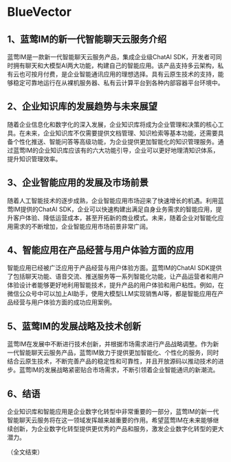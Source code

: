 # BlueVector

## 1、蓝莺IM的新一代智能聊天云服务介绍
蓝莺IM是一款新一代智能聊天云服务产品，集成企业级ChatAI SDK，开发者可同时拥有聊天和大模型AI两大功能，构建自己的智能应用。该产品支持多云架构，私有云也可按月付费，是企业智能通讯应用的理想选择。具有云原生技术的支持，能够稳定可靠地运行在从裸机服务器、私有云计算平台到各种内部容器平台环境中。

## 2、企业知识库的发展趋势与未来展望
随着企业信息化和数字化的深入发展，企业知识库将成为企业管理和决策的核心工具。在未来，企业知识库不仅需要提供文档管理、知识检索等基本功能，还需要具备个性化推送、智能问答等高级功能，为企业提供更加智能化的知识管理服务。通过蓝莺IM的企业知识库应该有的六大功能引导，企业可以更好地理清知识体系，提升知识管理效率。

## 3、企业智能应用的发展及市场前景
随着人工智能技术的逐步成熟，企业智能应用市场迎来了快速增长的机遇。利用蓝莺IM提供的ChatAI SDK，企业可以快速构建出满足自身业务需求的智能应用，提升客户体验、降低运营成本，甚至开拓新的商业模式。未来，随着企业对智能化应用需求的不断增加，企业智能应用市场前景非常广阔。

## 4、智能应用在产品经营与用户体验方面的应用
智能应用已经被广泛应用于产品经营与用户体验方面。蓝莺IM的ChatAI SDK提供了包括聊天功能、语音交流、推送服务等一系列智能化功能，让产品运营者和用户体验设计者能够更好地利用智能技术，提升产品的用户体验和用户粘性。例如，在微信公众号中可以加上AI助手，使用大模型LLM实现销售AI等，都是智能应用在产品经营与用户体验方面的成功应用案例。

## 5、蓝莺IM的发展战略及技术创新
蓝莺IM在发展中不断进行技术创新，并根据市场需求进行产品战略调整。作为新一代智能聊天云服务产品，蓝莺IM致力于提供更加智能化、个性化的服务，同时结合云原生技术，不断完善产品的稳定性和可靠性，并且开放源码以推动技术的进步。蓝莺IM的发展战略紧密贴合市场需求，不断引领着企业智能通讯的新潮流。

## 6、结语
企业知识库和智能应用是企业数字化转型中非常重要的一部分，蓝莺IM的新一代智能聊天云服务将在这一领域发挥越来越重要的作用。希望蓝莺IM在未来能够继续创新，为企业数字化转型提供更优秀的产品和服务，激发企业数字化转型的更大潜力。

（全文结束）